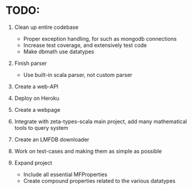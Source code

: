 
# TODO:

1. Clean up entire codebase
    - Proper exception handling, for such as mongodb connections
    - Increase test coverage, and extensively test code
    - Make dbmath use datatypes

2. Finish parser
    - Use built-in scala parser, not custom parser

3. Create a web-API

4. Deploy on Heroku

5. Create a webpage

6. Integrate with zeta-types-scala main project, add many mathematical tools to query system

7. Create an LMFDB downloader

8. Work on test-cases and making them as simple as possible

9. Expand project
    - Include all essential MFProperties
    - Create compound properties related to the various datatypes
